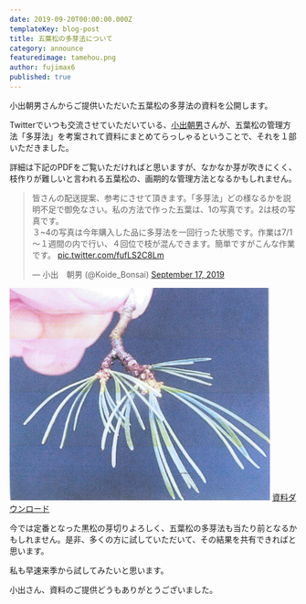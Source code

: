 ```yaml
---
date: 2019-09-20T00:00:00.000Z
templateKey: blog-post
title: 五葉松の多芽法について
category: announce
featuredimage: tamehou.png
author: fujimax6
published: true
---
```

小出朝男さんからご提供いただいた五葉松の多芽法の資料を公開します。

Twitterでいつも交流させていただいている、[小出朝男](https://twitter.com/Koide_Bonsai)さんが、五葉松の管理方法「多芽法」を考案されて資料にまとめてらっしゃるということで、それを１部いただきました。

詳細は下記のPDFをご覧いただければと思いますが、なかなか芽が吹きにくく、枝作りが難しいと言われる五葉松の、画期的な管理方法となるかもしれません。

<blockquote class="twitter-tweet"><p lang="ja" dir="ltr">皆さんの配送提案、参考にさせて頂きます。「多芽法」どの様なるかを説明不足で御免なさい。私の方法で作った五葉は、1の写真です。2は枝の写真です。<br>３~4の写真は今年購入した品に多芽法を一回行った状態です。作業は7/1～１週間の内で行い、４回位で枝が混んできます。簡単ですがこんな作業です。 <a href="https://t.co/fufLS2C8Lm">pic.twitter.com/fufLS2C8Lm</a></p>&mdash; 小出　朝男 (@Koide_Bonsai) <a href="https://twitter.com/Koide_Bonsai/status/1173798137837678594?ref_src=twsrc%5Etfw">September 17, 2019</a></blockquote>

![tamehou](./tamehou.png)
[資料ダウンロード](./tamehou.pdf)

今では定番となった黒松の芽切りよろしく、五葉松の多芽法も当たり前となるかもしれません。是非、多くの方に試していただいて、その結果を共有できればと思います。

私も早速来季から試してみたいと思います。

小出さん、資料のご提供どうもありがとうございました。

